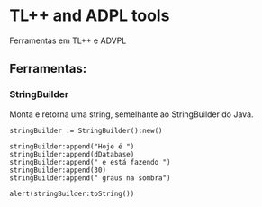 # TL++ and ADPL tools
Ferramentas em TL++ e ADVPL

## Ferramentas:

### StringBuilder
Monta e retorna uma string, semelhante ao StringBuilder do Java.

```clipper
stringBuilder := StringBuilder():new()

stringBuilder:append("Hoje é ")
stringBuilder:append(dDatabase)
stringBuilder:append(" e está fazendo ")
stringBuilder:append(30)
stringBuilder:append(" graus na sombra")

alert(stringBuilder:toString())
```
